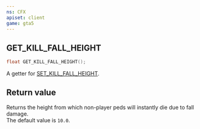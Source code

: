 ```yaml
---
ns: CFX
apiset: client
game: gta5
---
```

## GET_KILL_FALL_HEIGHT

```c
float GET_KILL_FALL_HEIGHT();
```

A getter for [SET_KILL_FALL_HEIGHT](#_0x7E8D83E4).

## Return value
Returns the height from which non-player peds will instantly die due to fall damage.  
The default value is `10.0`.